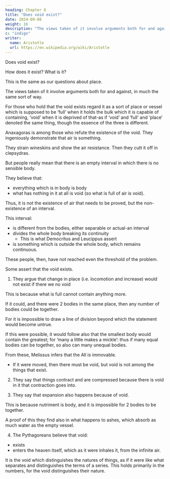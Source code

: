 ```yaml
---
heading: Chapter 6
title: "Does void exist?"
date: 2024-09-08
weight: 16
description: "The views taken of it involve arguments both for and against, in much the same sort of way"
c: "indigo"
writer:
  name: Aristotle 
  url: https://en.wikipedia.org/wiki/Aristotle
---
```



Does void exist? 

How does it exist? What is it? 

This is the same as our questions about place.

The views taken of it involve arguments both for and against, in much the same sort of way. 

For those who hold that the void exists regard it as a sort of place or vessel which is supposed to be ‘full’ when it holds the bulk which it is capable of containing, ‘void’ when it is deprived of that-as if ‘void’ and ‘full’ and ‘place’ denoted the same thing, though the essence of the three is different.

<!-- We must begin the inquiry by putting down the account given by those who say that it
exists, then the account of those who say that it does not exist, and third the current view
on these questions. -->

<!-- Those who try to show that the void does not exist do not disprove what people really mean by it, but only their erroneous way of speaking.

 this is true of 

in this way -->

Anaxagoras is among those who refute the existence of the void. They ingeniously demonstrate that air is something.

They strain wineskins and show the air resistance. Then they cutt it off in clepsydras.

But people really mean that there is an empty interval in which there is no sensible body. 

They believe that:
- everything which is in body is body
- what has nothing in it at all is void (so what is full of air is void). 

Thus, it is not the existence of air that needs to be proved, but the non-existence of an interval.

This interval:
- is different from the bodies, either separable or actual-an interval 
- divides the whole body breaking its continuity
  - This is what Democritus and Leucippus assert
- is something which is outside the whole body, which remains continuous. 

These people, then, have not reached even the threshold of the problem.

Some assert that the void exists.

1. They argue that change in place (i.e. locomotion and increase) would not exist if there we no void

<!-- For it is maintained that motion would seem not to exist, if there were no void, since  -->

This is because what is full cannot contain anything more. 

If it could, and there were 2 bodies in the same place, then any number of bodies could be together.

For it is impossible to draw a line of division beyond which the statement would become untrue. 

If this were possible, it would follow also that the smallest body would contain the greatest; for ‘many a little makes a mickle’: thus if many equal bodies can be together, so also can many unequal bodies.

From these, Melissus infers that the All is immovable.
- If it were moved, then there must be void, but void is not among the things that exist.

<!-- This argument, then, is one way in which they show that there is a void. -->

2. They say that things contract and are compressed because there is void in it that contraction goes into.
<!--  as people say that a cask will hold the wine which formerly filled
it, along with the skins into which the wine has been decanted, which -->
<!-- - This implies that the compressed body contracts into the voids present in it. -->

3. They say that expansion also happens because of void.

This is because nutriment is body, and it is impossible for 2 bodies to be together.

A proof of this they find also in what happens to ashes, which absorb as much water as the empty vessel.


4. The Pythagoreans believe that void:
- exists
- enters the heaven itself, which as it were inhales it, from the infinite air. 

It is the void which distinguishes the natures of things, as if it were like what separates and distinguishes the terms of a series. This holds primarily in the numbers, for the void distinguishes their
nature.
